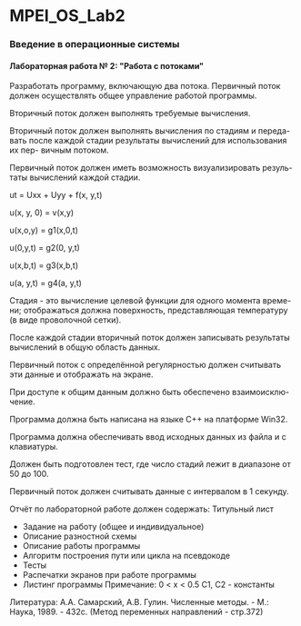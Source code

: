 # MPEI_OS_Lab2

### Введение в операционные системы

#### Лабораторная работа № 2: "Работа с потоками"

Разработать программу, включающую два потока. Первичный поток
должен осуществлять общее управление работой программы.

Вторичный поток должен выполнять требуемые вычисления.

Вторичный поток должен выполнять вычисления по стадиям и переда-
вать после каждой стадии результаты вычислений для использования их пер-
вичным потоком.

Первичный поток должен иметь возможность визуализировать резуль-
таты вычислений каждой стадии.

ut = Uxx + Uyy + f(x, y,t)

u(x, у, 0) = v(x,y)

u(x,o,y) = g1(x,0,t)

u(0,y,t) = g2(0, y,t)

u(x,b,t) = g3(x,b,t)

u(a, y,t) = g4(a, y,t)

Стадия - это вычисление целевой функции для одного момента време-
ни; отображаться должна поверхность, представляющая температуру (в виде
проволочной сетки).

После каждой стадии вторичный поток должен записывать результаты
вычислений в общую область данных.

Первичный поток с определённой регулярностью должен считывать
эти данные и отображать на экране.

При доступе к общим данным должно быть обеспечено взаимоисклю-
чение.

Программа должна быть написана на языке С++ на платформе Win32.

Программа должна обеспечивать ввод исходных данных из файла и с
клавиатуры.

Должен быть подготовлен тест, где число стадий лежит в диапазоне от
50 до 100.

Первичный поток должен считывать данные с интервалом в 1 секунду.

Отчёт по лабораторной работе должен содержать:
Титульный лист
- Задание на работу (общее и индивидуальное)
- Описание разностной схемы
- Описание работы программы
- Алгоритм построения пути или цикла на псевдокоде
- Тесты
-  Распечатки экранов при работе программы
- Листинг программы
Примечание:
0 < x < 0.5
C1, C2 - константы

Литература:
А.А. Самарский, А.В. Гулин. Численные методы. - М.: Наука, 1989. - 432с.
(Метод переменных направлений - стр.372)
